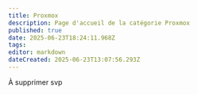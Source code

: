 ```yaml
---
title: Proxmox
description: Page d'accueil de la catégorie Proxmox
published: true
date: 2025-06-23T18:24:11.968Z
tags: 
editor: markdown
dateCreated: 2025-06-23T13:07:56.293Z
---
```


À supprimer svp

